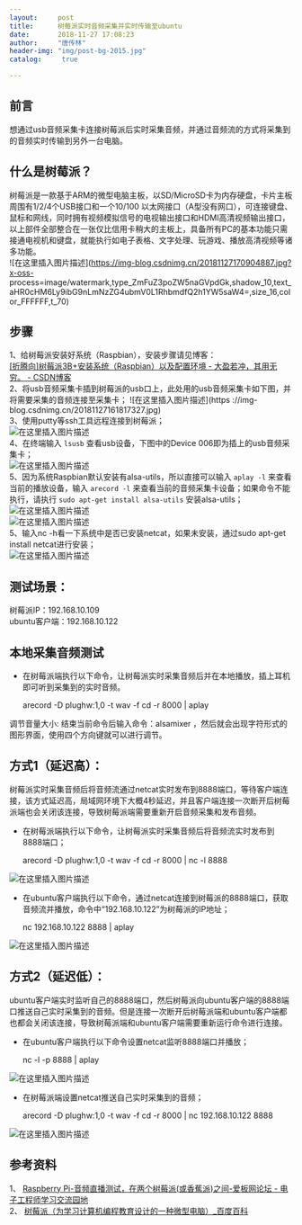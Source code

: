 ```yaml
---
layout:		post
title: 		树莓派实时音频采集并实时传输至ubuntu
date: 		2018-11-27 17:08:23
author:		"唐传林"
header-img: "img/post-bg-2015.jpg"
catalog:	 true

---
```

##  前言

想通过usb音频采集卡连接树莓派后实时采集音频，并通过音频流的方式将采集到的音频实时传输到另外一台电脑。

##  什么是树莓派？

树莓派是一款基于ARM的微型电脑主板，以SD/MicroSD卡为内存硬盘，卡片主板周围有1/2/4个USB接口和一个10/100
以太网接口（A型没有网口），可连接键盘、鼠标和网线，同时拥有视频模拟信号的电视输出接口和HDMI高清视频输出接口，以上部件全部整合在一张仅比信用卡稍大的主板上，具备所有PC的基本功能只需接通电视机和键盘，就能执行如电子表格、文字处理、玩游戏、播放高清视频等诸多功能。  
![在这里插入图片描述](https://img-blog.csdnimg.cn/20181127170904887.jpg?x-oss-
process=image/watermark,type_ZmFuZ3poZW5naGVpdGk,shadow_10,text_aHR0cHM6Ly9ibG9nLmNzZG4ubmV0L1RhbmdfQ2h1YW5saW4=,size_16,color_FFFFFF,t_70)

##  步骤

1、给树莓派安装好系统（Raspbian），安装步骤请见博客：  
[ [折腾向]树莓派3B+安装系统（Raspbian）以及配置环境 - 大盈若冲，其用无穷。 - CSDN博客
](https://blog.csdn.net/weixin_39449466/article/details/80686835)  
2、将usb音频采集卡插到树莓派的usb口上，此处用的usb音频采集卡如下图，并将需要采集的音频连接至采集卡； ![在这里插入图片描述](https
://img-blog.csdnimg.cn/20181127161817327.jpg)  
3、使用putty等ssh工具远程连接到树莓派；  
![在这里插入图片描述](https://img-blog.csdnimg.cn/20181127161417867.png)  
4、在终端输入 ` lsusb ` 查看usb设备，下图中的Device 006即为插上的usb音频采集卡；  
![在这里插入图片描述](https://img-blog.csdnimg.cn/20181127162622541.png)  
5、因为系统Raspbian默认安装有alsa-utils，所以直接可以输入 ` aplay -l ` 来查看当前的播放设备，输入 ` arecord -l
` 来查看当前的音频采集卡设备；如果命令不能执行，请执行 ` sudo apt-get install alsa-utils ` 安装alsa-utils；  
![在这里插入图片描述](https://img-blog.csdnimg.cn/20181127162214586.png)  
![在这里插入图片描述](https://img-blog.csdnimg.cn/20181127162225758.png)  
5、输入nc -h看一下系统中是否已安装netcat，如果未安装，通过sudo apt-get install netcat进行安装；  
![在这里插入图片描述](https://img-blog.csdnimg.cn/20181127163628682.png)

##  测试场景：

树莓派IP：192.168.10.109  
ubuntu客户端：192.168.10.122

##  本地采集音频测试

  * 在树莓派端执行以下命令，让树莓派实时采集音频后并在本地播放，插上耳机即可听到采集到的实时音频。 

    
    
    arecord -D plughw:1,0 -t wav -f cd -r 8000 | aplay
    

调节音量大小: 结束当前命令后输入命令：alsamixer ，然后就会出现字符形式的图形界面，使用四个方向键就可以进行调节。

##  方式1（延迟高）：

树莓派实时采集音频后将音频流通过netcat实时发布到8888端口，等待客户端连接，该方式延迟高，局域网环境下大概4秒延迟，并且客户端连接一次断开后树莓派端也会关闭该连接，导致树莓派端需要重新开启音频采集和发布音频。

  * 在树莓派端执行以下命令，让树莓派实时采集音频后将音频流实时发布到8888端口； 

    
    
    arecord -D plughw:1,0 -t wav -f cd -r 8000 | nc -l 8888
    

![在这里插入图片描述](https://img-blog.csdnimg.cn/20181127164706231.png)

  * 在ubuntu客户端执行以下命令，通过netcat连接到树莓派的8888端口，获取音频流并播放，命令中“192.168.10.122”为树莓派的IP地址； 

    
    
    nc 192.168.10.122 8888 | aplay
    

![在这里插入图片描述](https://img-blog.csdnimg.cn/20181127165057381.png)

##  方式2（延迟低）：

ubuntu客户端实时监听自己的8888端口，然后树莓派向ubuntu客户端的8888端口推送自己实时采集到的音频。但是连接一次断开后树莓派端和ubuntu客户端都也都会关闭该连接，导致树莓派端和ubuntu客户端需要重新运行命令进行连接。

  * 在ubuntu客户端执行以下命令设置netcat监听8888端口并播放； 

    
    
    nc -l -p 8888 | aplay
    

![在这里插入图片描述](https://img-blog.csdnimg.cn/20181127170126555.png)

  * 在树莓派端设置netcat推送自己实时采集到的音频； 

    
    
    arecord -D plughw:1,0 -t wav -f cd -r 8000 | nc 192.168.10.122 8888
    

![在这里插入图片描述](https://img-blog.csdnimg.cn/20181127170318990.png)

##  参考资料

1、 [ Raspberry Pi-音频直播测试，在两个树莓派(或香蕉派)之间-爱板网论坛 - 电子工程师学习交流园地
](http://www.eeboard.com/bbs/thread-98047-1-1.html)  
2、 [ 树莓派（为学习计算机编程教育设计的一种微型电脑）_百度百科
](https://baike.baidu.com/item/%E6%A0%91%E8%8E%93%E6%B4%BE/80427?fr=aladdin)


